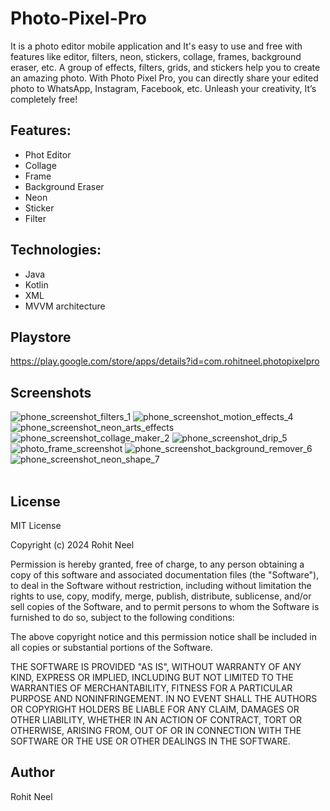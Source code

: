 # Photo-Pixel-Pro
It is a photo editor mobile application and It's easy to use and free with features like editor, filters, neon, stickers, collage, frames, background eraser, etc. A group of effects, filters, grids, and stickers help you to create an amazing photo. With Photo Pixel Pro, you can directly share your edited photo to WhatsApp, Instagram, Facebook, etc. Unleash your creativity, It’s completely free!
## Features:
<ul dir="auto">
<li>Phot Editor</li>
<li>Collage</li>
<li>Frame</li>
<li>Background Eraser</li>
<li>Neon</li>
<li>Sticker</li>
<li>Filter</li>
</ul>
<h2 tabindex="-1" dir="auto"><a class="anchor" aria-hidden="true" tabindex="-1" href="#technologies"></a>Technologies:</h2>
<ul dir="auto">
<li>Java</li>
<li>Kotlin</li>
<li>XML</li>
<li>MVVM architecture</li>
</ul>

## Playstore 
https://play.google.com/store/apps/details?id=com.rohitneel.photopixelpro

## Screenshots
![phone_screenshot_filters_1](https://github.com/rohitneel1234/Photo-Pixel-Pro/assets/25216392/7b22383b-a652-4162-8ce4-c394953dd0e7)
![phone_screenshot_motion_effects_4](https://github.com/rohitneel1234/Photo-Pixel-Pro/assets/25216392/bf1725e0-de25-41ad-8b41-a8b87c9287d1)
![phone_screenshot_neon_arts_effects](https://github.com/rohitneel1234/Photo-Pixel-Pro/assets/25216392/0ab51a8b-5325-47c6-ab34-999d4a76244b)
![phone_screenshot_collage_maker_2](https://github.com/rohitneel1234/Photo-Pixel-Pro/assets/25216392/6224448a-53eb-4db7-b9b7-957e3cee07f1)
![phone_screenshot_drip_5](https://github.com/rohitneel1234/Photo-Pixel-Pro/assets/25216392/cb8e7b29-0139-4022-8ed9-9c86924b3ad0)
![photo_frame_screenshot](https://github.com/rohitneel1234/Photo-Pixel-Pro/assets/25216392/a1fa9dcc-dd88-4c13-b003-3e175f6f332d)
![phone_screenshot_background_remover_6](https://github.com/rohitneel1234/Photo-Pixel-Pro/assets/25216392/b88b12bc-569c-43bf-95a4-2c0ea057e60d)
![phone_screenshot_neon_shape_7](https://github.com/rohitneel1234/Photo-Pixel-Pro/assets/25216392/934aab0f-40ed-48ee-aa88-1858b4abea6e) <br><br>

## License
MIT License

Copyright (c) 2024 Rohit Neel

Permission is hereby granted, free of charge, to any person obtaining a copy
of this software and associated documentation files (the "Software"), to deal
in the Software without restriction, including without limitation the rights
to use, copy, modify, merge, publish, distribute, sublicense, and/or sell
copies of the Software, and to permit persons to whom the Software is
furnished to do so, subject to the following conditions:

The above copyright notice and this permission notice shall be included in all
copies or substantial portions of the Software.

THE SOFTWARE IS PROVIDED "AS IS", WITHOUT WARRANTY OF ANY KIND, EXPRESS OR
IMPLIED, INCLUDING BUT NOT LIMITED TO THE WARRANTIES OF MERCHANTABILITY,
FITNESS FOR A PARTICULAR PURPOSE AND NONINFRINGEMENT. IN NO EVENT SHALL THE
AUTHORS OR COPYRIGHT HOLDERS BE LIABLE FOR ANY CLAIM, DAMAGES OR OTHER
LIABILITY, WHETHER IN AN ACTION OF CONTRACT, TORT OR OTHERWISE, ARISING FROM,
OUT OF OR IN CONNECTION WITH THE SOFTWARE OR THE USE OR OTHER DEALINGS IN THE
SOFTWARE.

## Author
Rohit Neel
